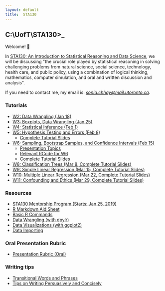 ```yaml
---
layout: default
title:  STA130
---
```


## C:\UofT\STA130>_

Welcome! 👋 


In [STA130: An Introduction to Statistical Reasoning and Data Science](https://fas.calendar.utoronto.ca/course/sta130h1), we will be discussing "the crucial role played by statistical reasoning in solving challenging problems from natural science, social science, technology, health care, and public policy, using a combination of logical thinking, mathematics, computer simulation, and oral and written discussion and analysis".


If you need to contact me, my email is: _[sonia.chhay@mail.utoronto.ca](mailto:sonia.chhay@mail.utoronto.ca)_.


### Tutorials
- <a href="{{ 'w2_data_wrangling.pdf'   | relative_url }}">W2: Data Wrangling (Jan 18)</a> 
- <a href="{{ 'w3_boxplots.pdf'   | relative_url }}">W3: Boxplots, Data Wrangling (Jan 25)</a> 
- <a href="{{ 'w4_statistical_inference.pdf'   | relative_url }}">W4: Statistical Inference (Feb 1)</a> 
- <a href="{{ 'w5_hypothesis_testing.pdf'   | relative_url }}">W5: Hypothesis Testing and Errors (Feb 8)</a> <br>
  - <a href="{{ 'w5_updated.pdf'   | relative_url }}">Complete Tutorial Slides</a> 
- <a href="{{ 'w6_bootstrap_ci.pdf'   | relative_url }}">W6: Sampling, Bootstrap Samples, and Confidence Intervals (Feb 15)</a> <br>
  - <a href="{{ 'w6_topics.pdf'   | relative_url }}">Presentation Topics</a> <br>
  - <a href="{{ 'w6_rcode.pdf'   | relative_url }}">Relevant RCode for W6</a> <br>
  - <a href="{{ 'w6_updated.pdf'   | relative_url }}">Complete Tutorial Slides</a> <br>
- <a href="{{ 'w8_classification_trees.pdf'   | relative_url }}">W8: Classification Trees (Mar 8, Complete Tutorial Slides)</a> <br>
- <a href="{{ 'w9_slr.pdf'   | relative_url }}">W9: Simple Linear Regression (Mar 15, Complete Tutorial Slides)</a> <br>
- <a href="{{ 'w10_mlr.pdf'   | relative_url }}">W10: Multiple Linear Regression (Mar 22, Complete Tutorial Slides)</a> <br>
- <a href="{{ 'w11_confounding_ethics.pdf'   | relative_url }}">W11: Confounding and Ethics (Mar 29, Complete Tutorial Slides)</a> <br>


### Resources
- <a href="{{ 'mentorship.pdf'   | relative_url }}">STA130 Mentorship Program (Starts: Jan 25, 2019)</a> 
- <a href="{{ 'rmarkdown.pdf'   | relative_url }}">R Markdown Aid Sheet</a> 
- <a href="{{ 'basic_r.pdf'   | relative_url }}">Basic R Commands</a> 
- <a href="{{ 'data_wrangling.pdf'   | relative_url }}">Data Wrangling (with dpylr)</a> 
- <a href="{{ 'ggplot2_visualization.pdf'   | relative_url }}">Data Visualizations (with ggplot2)</a> 
- <a href="{{ 'data_import.pdf'   | relative_url }}">Data Importing</a> 


### Oral Presentation Rubric
- <a href="{{ 'presentation_rubric.pdf'   | relative_url }}">Presentation Rubric (Oral)</a> 


### Writing tips
- <a href="{{ 'transitions.pdf'   | relative_url }}">Transitional Words and Phrases</a> 
- <a href="{{ 'writing_concise.pdf'   | relative_url }}">Tips on Writing Persuasively and Concisely</a> 
